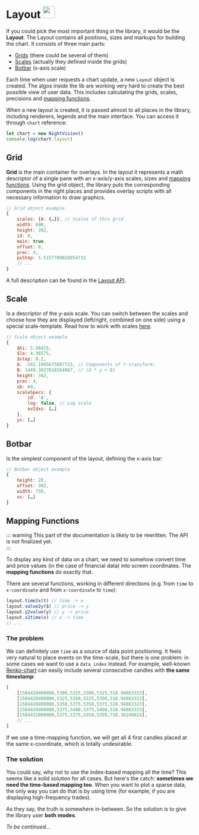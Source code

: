 
# Layout <img src="/el.png" style="display: inline-block; margin: 0; width: 32px;" />

If you could pick the most important thing in the library, it would be the **Layout**. The Layout contains all positions, sizes and markups for building the chart. It consists of three main parts:

- [Grids](#grid) (there could be several of them)
- [Scales](#scale) (actually they defined inside the grids)
- [Botbar](#botbar) (x-axis scale)

Each time when user requests a chart update, a new `Layout` object is created. The algos inside the lib are working very hard to create the best possible view of user data. This includes calculating the grids, scales, precisions and [mapping functions](#mapping-functions).

When a new layout is created, it is passed almost to all places in the library, including renderers, legends and the main interface. You can access it through `chart` reference:

```js
let chart = new NightVision()
console.log(chart.layout)  
```   

## Grid

**Grid** is the main container for overlays. In the layout it represents a math descriptor of a single pane with an x-axis/y-axis scales, sizes and [mapping functions](#mapping-functions). Using the grid object, the library puts the corresponding components in the right places and provides overlay scripts with all necessary information to draw graphics.

```js
// Grid object example
{
    scales: {A: {…}}, // Scales of this grid    
    width: 690,
    height: 392,
    id: 0,
    main: true,
    offset: 0,
    prec: 4,
    pxStep: 5.5157780028854715
    // ...
}
```

A full description can be found in the [Layout API](/guide/api/layout-api.html).

## Scale

Is a descriptor of the y-axis scale. You can switch between the scales and choose how they are displayed (left/right, combined on one side) using a special scale-template. Read how to work with scales [here](/guide/data-struct/pane-object.html#pane-settings-scaletemplate).

```js
// Scale object example
{
    $hi: 5.98425,
    $lo: 4.36575,
    $step: 0.2,
    A: -242.1995675007723, // Components of Y-transform:
    B: 1449.3827618164967, // (A * y + B)
    height: 392,
    prec: 4,
    sb: 60,
    scaleSpecs: {
        id: 'A',
        log: false, // Log scale
        ovIdxs: […]
    },
    ys: […]
}
```

## Botbar

Is the simplest component of the layout, defining the x-axis bar:

```js
// Botbar object example
{
    height: 28,
    offset: 392,
    width: 750,
    xs: […]
}
```

## Mapping Functions

::: warning
This part of the documentation is likely to be rewritten. The API is not finalized yet.   
:::

To display any kind of data on a chart, we need to somehow convert time and price values (in the case of financial data) into screen coordinates. The **mapping functions** do exactly that.

There are several functions, working in different directions (e.g. from `time` to `x-coordinate` and from `x-coordinate` to `time`):

```js
layout.time2x(t) // time -> x
layout.value2y($) // price -> y
layout.y2value(y) // y -> price
layout.x2time(x) // x -> time
// ...
```  

### The problem

We can definitely use `time` as a source of data point positioning. It feels very natural to place events on the time-scale, but there is one problem: in some cases we want to use a `data index` instead. For example, well-known [Renko-chart](https://www.investopedia.com/terms/r/renkochart.asp) can easily include several consecutive candles with **the same timestamp**:

```js
[
    [1584428400000,5300,5325,5300,5325,518.94863323],
    [1584428400000,5325,5350,5325,5350,518.94863323],
    [1584428400000,5350,5375,5350,5375,518.94863323],
    [1584428400000,5375,5400,5375,5400,518.94863323],
    [1584432000000,5375,5375,5350,5350,710.36249024],
    // ...
]
```     

If we use a time-mapping function, we will get all 4 first candles placed at the same x-coordinate, which is totally undesirable.   

### The solution

You could say, why not to use the index-based mapping all the time? This seems like a solid solution for all cases. But here's the catch: **sometimes we need the time-based mapping too**. When you want to plot a sparse data, the only way you can do that is by using time (for example, if you are displaying high-frequency trades).  

As they say, the truth is somewhere in-between. So the solution is to give the library user **both modes**.

*To be continued...*
